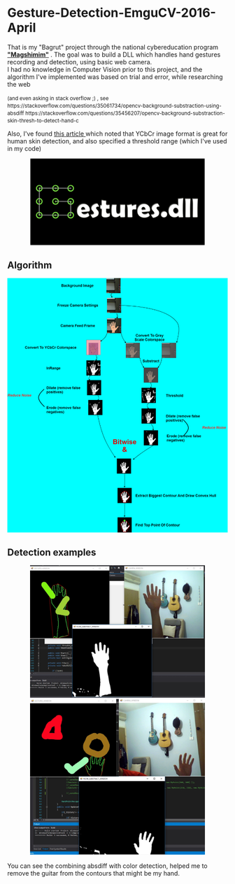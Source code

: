 # Gesture-Detection-EmguCV-2016-April
That is my "Bagrut" project through the national cybereducation program <a href="https://www.magshimim.cyber.org.il/"><b>"Magshimim"</b></a> . The goal was to build a DLL which handles hand gestures recording and detection, using basic web camera. <br/>
I had no knowledge in Computer Vision prior to this project, and the algorithm I've implemented was based on trial and error, while researching the web <br> 
<p><small>(and even asking in stack overflow ;) , see <br/>
https://stackoverflow.com/questions/35061734/opencv-background-substraction-using-absdiff
https://stackoverflow.com/questions/35456207/opencv-background-substraction-skin-thresh-to-detect-hand-c
</small></p>

Also, I've found <a href="https://www.researchgate.net/publication/262371199_Explicit_image_detection_using_YCbCr_space_color_model_as_skin_detection">this article </a> which noted that YCbCr image format is great for human skin detection, and also specified a threshold range (which I've used in my code)
<p align="center">

<img src="https://github.com/Orbitoly/Gesture-Detection-EmguCV-2016-April/blob/master/Logo.jpg" alt="alt text" width="400px" height="whatever">
</p>


<h2>Algorithm</h2>
<p align="center">

<img src="https://github.com/Orbitoly/Gesture-Detection-EmguCV-2016-April/blob/master/Algorithm.png" style="background-color:white;" alt="alt text" width="700px" height="whatever">

</p>

<h2>Detection examples</h2>

<p align="center">

<img src="https://github.com/Orbitoly/Gesture-Detection-EmguCV-2016-April/blob/master/detection.jpg" style="background-color:white;" alt="alt text" width="400px" height="whatever">


<img src="https://github.com/Orbitoly/Gesture-Detection-EmguCV-2016-April/blob/master/detection2.jpg" style="background-color:white;" alt="alt text" width="400px" height="whatever">

</p>
You can see the combining absdiff with color detection, helped me to remove the guitar from the contours that might be my hand.
